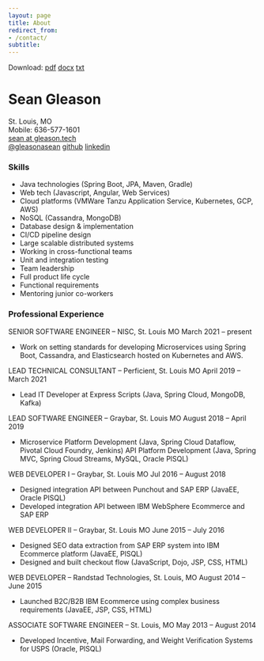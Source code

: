 ```yaml
---
layout: page
title: About
redirect_from:
- /contact/
subtitle:
---
```


Download: [pdf](../resume/sean_gleason_resume.pdf) [docx](../resume/sean_gleason_resume.docx) [txt](../resume/sean_gleason_resume.txt)

# Sean Gleason

St. Louis, MO\
Mobile: 636-577-1601\
[sean at gleason.tech](mailto:sean@gleason.tech)\
[@gleasonasean](https://twitter.com/gleasonasean) [github](https://github.com/gleasonsean) [linkedin](https://www.linkedin.com/in/sean-gleason-29441167)


### Skills
- Java technologies (Spring Boot, JPA, Maven, Gradle)
- Web tech (Javascript, Angular, Web Services)
- Cloud platforms (VMWare Tanzu Application Service, Kubernetes, GCP, AWS) 
- NoSQL (Cassandra, MongoDB)
- Database design & implementation
- CI/CD pipeline design
- Large scalable distributed systems
- Working in cross-functional teams
- Unit and integration testing
- Team leadership
- Full product life cycle
- Functional requirements
- Mentoring junior co-workers

### Professional Experience

SENIOR SOFTWARE ENGINEER – NISC, St. Louis MO
March 2021 – present
- Work on setting standards for developing Microservices using Spring Boot, Cassandra, 
and Elasticsearch hosted on Kubernetes and AWS.

LEAD TECHNICAL CONSULTANT – Perficient, St. Louis MO
  April 2019 – March 2021
- Lead IT Developer at Express Scripts (Java, Spring Cloud, MongoDB, Kafka)

LEAD SOFTWARE ENGINEER – Graybar, St. Louis MO
August 2018 – April 2019

- Microservice Platform Development (Java, Spring Cloud Dataflow, Pivotal Cloud Foundry, Jenkins)
API Platform Development (Java, Spring MVC, Spring Cloud Streams, MySQL, Oracle PlSQL)

WEB DEVELOPER I – Graybar, St. Louis MO
Jul 2016 – August 2018

- Designed integration API between Punchout and SAP ERP (JavaEE, Oracle PlSQL)
- Developed integration API between IBM WebSphere Ecommerce and SAP ERP

WEB DEVELOPER II – Graybar, St. Louis MO
June 2015 – July 2016

- Designed SEO data extraction from SAP ERP system into IBM Ecommerce platform (JavaEE, PlSQL)
- Designed and built checkout flow (JavaScript, Dojo, JSP, CSS, HTML)

WEB DEVELOPER – Randstad Technologies, St. Louis, MO
August 2014 – June 2015

- Launched B2C/B2B IBM Ecommerce using complex business requirements (JavaEE, JSP, CSS, HTML)

ASSOCIATE SOFTWARE ENGINEER – St. Louis, MO
May 2013 – August 2014

- Developed Incentive, Mail Forwarding, and Weight Verification Systems for USPS (Oracle, PlSQL)